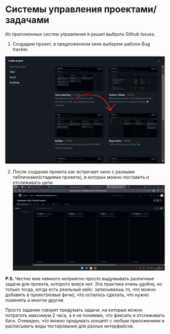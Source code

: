 # Системы управления проектами/задачами

Из преложенных систем управления я решил выбрать Github Issues.
 
1. Создадим проект, в предложенном окне выберем шаблон Bug tracker.

![img.png](img.png)

2. После создания проекта нас встречает окно с разными табличками(стадиями проекта), в которых можно поставить и отслеживать цели.
![img_1.png](img_1.png)

__P.S.__ Честно мне немного неприятно просто выдумывать различные задачи для проекта, которого вовсе нет. 
Эта практика очень удобна, но только тогда, когда есть реальный кейс: записываешь то, что можно добавить в проект(новые фичи), что осталось сделать, что нужно поменять и многое другие.

Просто задание говорит придумать задачи, на которые можно потратить максимум 2 часа, а я не понимаю, что фиксить и отслеживать баги.
Очевидно, что можно придумать концепт с любым приложением и расписывать виды тестирования для разных интерфейсов.
